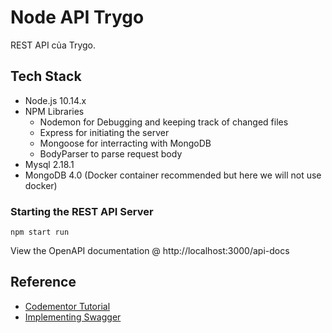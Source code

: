 # Node API Trygo

REST API của Trygo.

## Tech Stack

- Node.js 10.14.x
- NPM Libraries
  - Nodemon for Debugging and keeping track of changed files
  - Express for initiating the server
  - Mongoose for interracting with MongoDB
  - BodyParser to parse request body
- Mysql 2.18.1
- MongoDB 4.0 (Docker container recommended but here we will not use docker)

### Starting the REST API Server

```
npm start run
```

View the OpenAPI documentation @ http://localhost:3000/api-docs

## Reference

- [Codementor Tutorial](https://www.codementor.io/olatundegaruba/nodejs-restful-apis-in-10-minutes-q0sgsfhbd)
- [Implementing Swagger](https://github.com/Mobecom/JSDoc-Swagger-Washywashy)
